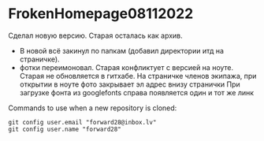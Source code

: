 # FrokenHomepage08112022

Сделал новую версию. Старая осталась как архив. 
- В новой всё закинул по папкам (добавил директории  итд на страничке).
- фотки переимоновал.
Старая конфликтует с версией на ноуте.
Старая не обновляется в гитхабе.
На страничке членов экипажа, при открытии в ноуте фото закрывает эл адрес внизу странички
При загрузке фонта из googlefonts справа появляется один и тот же линк

Commands to use when a new repository is cloned:

```shell
git config user.email "forward28@inbox.lv"
git config user.name "forward28"
```
